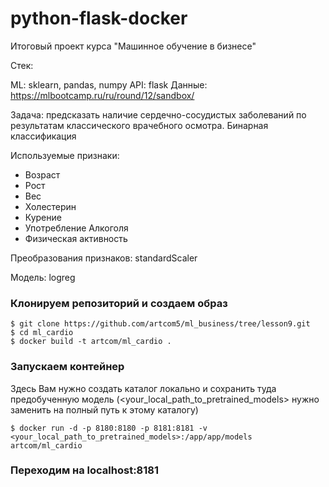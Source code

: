 # python-flask-docker
Итоговый проект курса "Машинное обучение в бизнесе"

Стек:

ML: sklearn, pandas, numpy
API: flask
Данные: https://mlbootcamp.ru/ru/round/12/sandbox/

Задача: предсказать наличие сердечно-сосудистых заболеваний по результатам классического врачебного осмотра. Бинарная классификация

Используемые признаки:

 - Возраст
 - Рост
 - Вес
 - Холестерин
 - Курение
 - Употребление Алкоголя
 - Физическая активность

Преобразования признаков: standardScaler

Модель: logreg

### Клонируем репозиторий и создаем образ
```
$ git clone https://github.com/artcom5/ml_business/tree/lesson9.git
$ cd ml_cardio
$ docker build -t artcom/ml_cardio .
```

### Запускаем контейнер

Здесь Вам нужно создать каталог локально и сохранить туда предобученную модель (<your_local_path_to_pretrained_models> нужно заменить на полный путь к этому каталогу)
```
$ docker run -d -p 8180:8180 -p 8181:8181 -v <your_local_path_to_pretrained_models>:/app/app/models artcom/ml_cardio
```

### Переходим на localhost:8181
